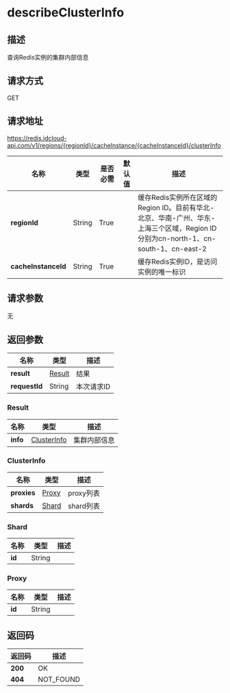 # describeClusterInfo


## 描述
查询Redis实例的集群内部信息

## 请求方式
GET

## 请求地址
https://redis.jdcloud-api.com/v1/regions/{regionId}/cacheInstance/{cacheInstanceId}/clusterInfo

|名称|类型|是否必需|默认值|描述|
|---|---|---|---|---|
|**regionId**|String|True| |缓存Redis实例所在区域的Region ID。目前有华北-北京、华南-广州、华东-上海三个区域，Region ID分别为cn-north-1、cn-south-1、cn-east-2|
|**cacheInstanceId**|String|True| |缓存Redis实例ID，是访问实例的唯一标识|

## 请求参数
无


## 返回参数
|名称|类型|描述|
|---|---|---|
|**result**|[Result](#result)|结果|
|**requestId**|String|本次请求ID|

### <div id="result">Result</div>
|名称|类型|描述|
|---|---|---|
|**info**|[ClusterInfo](#clusterinfo)|集群内部信息|
### <div id="clusterinfo">ClusterInfo</div>
|名称|类型|描述|
|---|---|---|
|**proxies**|[Proxy](#proxy)|proxy列表|
|**shards**|[Shard](#shard)|shard列表|
### <div id="shard">Shard</div>
|名称|类型|描述|
|---|---|---|
|**id**|String| |
### <div id="proxy">Proxy</div>
|名称|类型|描述|
|---|---|---|
|**id**|String| |

## 返回码
|返回码|描述|
|---|---|
|**200**|OK|
|**404**|NOT_FOUND|
